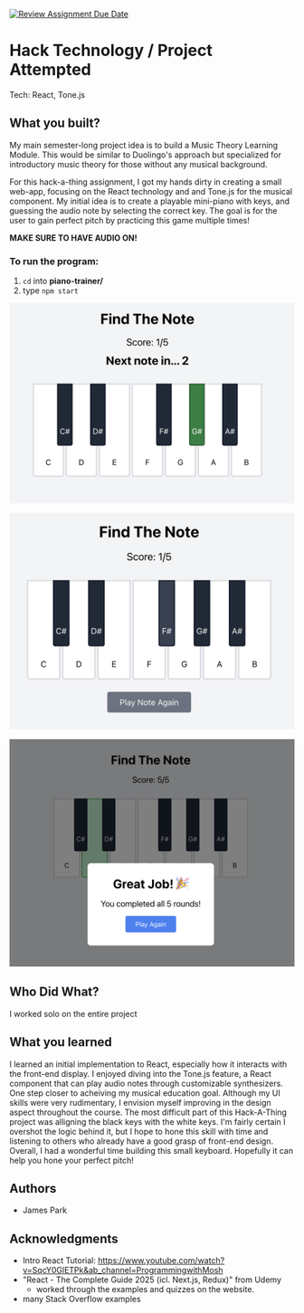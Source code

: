 [![Review Assignment Due Date](https://classroom.github.com/assets/deadline-readme-button-22041afd0340ce965d47ae6ef1cefeee28c7c493a6346c4f15d667ab976d596c.svg)](https://classroom.github.com/a/YLbyQW4X)
# Hack Technology / Project Attempted
Tech: React, Tone.js

## What you built? 
My main semester-long project idea is to build a Music Theory Learning Module. This would be similar to Duolingo's approach but specialized for introductory music theory  for those without any musical background. 

For this hack-a-thing assignment, I got my hands dirty in creating a small web-app, focusing on the React technology and and Tone.js for the musical component. My initial idea is to create a playable mini-piano with keys, and guessing the audio note by selecting the correct key. The goal is for the user to gain perfect pitch by practicing this game multiple times!

**MAKE SURE TO HAVE AUDIO ON!**
### To run the program:
1) ```cd``` into **piano-trainer/**
2) type ```npm start```

![Guessing the Correct Note](./Screenshot1.png)

![Idle Playing](./Screenshot2.png)

![Winning the Game](./Screenshot3.png)


## Who Did What?
I worked solo on the entire project

## What you learned
I learned an initial implementation to React, especially how it interacts with the front-end display.
I enjoyed diving into the Tone.js feature, a React component that can play audio notes through customizable synthesizers. One step closer to acheiving my musical education goal. 
Although my UI skills were very rudimentary, I envision myself improving in the design aspect throughout the course. The most difficult part of this Hack-A-Thing project was alligning the black keys with the white keys. I'm fairly certain I overshot the logic behind it, but I hope to hone this skill with time and listening to others who already have a good grasp of front-end design. 
Overall, I had a wonderful time building this small keyboard. Hopefully it can help you hone your perfect pitch!

## Authors
- James Park

## Acknowledgments
- Intro React Tutorial: https://www.youtube.com/watch?v=SqcY0GlETPk&ab_channel=ProgrammingwithMosh
- "React - The Complete Guide 2025 (icl. Next.js, Redux)" from Udemy
    - worked through the examples and quizzes on the website.
- many Stack Overflow examples
